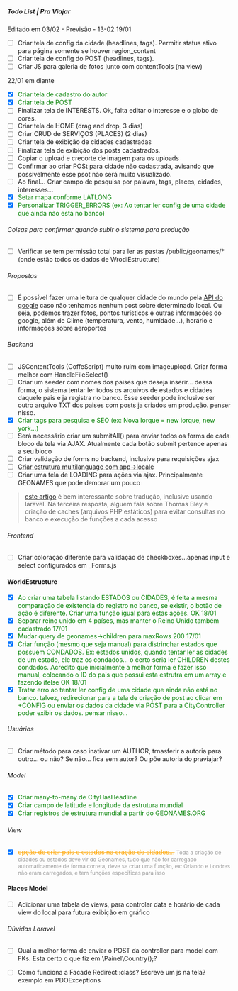 ##### Todo List | Pra Viajar

Editado em 03/02 - Previsão - 13-02
19/01
-[ ] Criar tela de config da cidade (headlines, tags). Permitir status ativo para página somente se houver region_content
-[ ] Criar tela de config do POST (headlines, tags).
-[ ] Criar JS para galeria de fotos junto com contentTools (na view)

22/01 em diante
-[x] <span style="color: green">Criar tela de cadastro do autor</span>
-[x] <span style="color: green">Criar tela de POST</span>
-[ ] Finalizar tela de INTERESTS. Ok, falta editar o interesse e o globo de cores.
-[ ] Criar tela de HOME (drag and drop, 3 dias)
-[ ] Criar CRUD de SERVIÇOS (PLACES) (2 dias)
-[ ] Criar tela de exibição de cidades cadastradas
-[ ] Finalizar tela de exibição dos posts cadastrados.
-[ ] Copiar o upload e crecorte de imagem para os uploads
-[ ] Confirmar ao criar POSt para cidade não cadastrada, avisando que possivelmente esse psot não será muito visualizado.
-[ ] Ao final... Criar campo de pesquisa por palavra, tags, places, cidades, interesses...
-[x] <span style="color: green">Setar mapa conforme LATLONG</span>
-[x] <span style="color: green">Personalizar TRIGGER_ERRORS (ex: Ao tentar ler config de uma cidade que
ainda não está no banco)</span>

###### Coisas para confirmar quando subir o sistema para produção

-[ ] Verificar se tem permissão total para ler as pastas /public/geonames/* (onde estão todos os dados de WrodlEstructure)

###### Propostas

-[ ] É possível fazer uma leitura de qualquer cidade do mundo pela [API do google](https://developers.google.com/places/web-service/) caso
não tenhamos nenhum post sobre determinado local. Ou seja, podemos trazer fotos, pontos turísticos e outras informações do google, além de Clime (temperatura, vento, humidade...), horário e informações sobre aeroportos

###### Backend

-[ ] JSContentTools (CoffeScript) muito ruim com imageupload. Criar forma melhor com HandleFileSelect()
-[ ] Criar um seeder com nomes dos paises que deseja inserir... dessa forma, o sistema tentar ler todos os arquivos de estados e cidades daquele pais e ja registra no banco. Esse seeder pode inclusive ser outro arquivo TXT dos paises com posts ja criados em produção. penser nisso.
-[x] <span style="color: green">Criar tags para pesquisa e SEO (ex: Nova 
Iorque = new iorque, new york...)</span>
-[ ] Será necessário criar um submitAll() para enviar todos os forms de cada bloco da tela via AJAX. Atualmente cada botão submit pertence apenas a seu bloco
-[ ] Criar validação de forms no backend, inclusive para requisições ajax
-[ ] [Criar estrutura multilanguage com app->locale](http://stackoverflow.com/questions/25082154/how-to-create-multilingual-translated-routes-in-laravel)
- [ ] Criar uma tela de LOADING para ações via ajax. Principalmente GEONAMES que 
pode demorar um pouco
> [este artigo](http://stackoverflow.com/questions/19249159/best-practice-multi-language-website) é bem interessante sobre tradução, inclusive usando laravel. Na terceira resposta, alguem fala sobre Thomas Bley e criação de caches (arquivos PHP estáticos) para evitar consultas no banco e execução de funções a cada acesso
###### Frontend
-[ ] Criar coloração diferente para validação de checkboxes...apenas input e select configurados em _Forms.js

#### WorldEstructure 

- [x] <span style="color: green">Ao criar uma tabela listando ESTADOS ou CIDADES, é feita 
a mesma comparação de existencia do registro no banco, se existir, o botão de ação é 
diferente. Criar uma função igual para estas ações. OK 18/01</span>
- [x] <span style="color: green">Separar reino unido em 4 países, mas manter o Reino Unido também cadastrado 17/01</span>
- [x] <span style="color: green">Mudar query de geonames->children para maxRows 200 17/01</span>
- [x] <span style="color: green">Criar função (mesmo que seja manual) para distrinchar 
estados que possuem CONDADOS. Ex: estados unidos, quando tentar ler as cidades de um 
estado, ele traz os condados... o certo seria ler CHILDREN destes condados. 
Acredito que inicialmente a melhor forma e fazer isso manual, colocando o ID do pais 
que possui esta estrutra em um array e fazendo ifelse OK 18/01</span>
- [x] <span style="color: green">Tratar erro ao tentar ler config de uma cidade que ainda não está no banco.
talvez, redirecionar para a tela de criação de post ao clicar em +CONFIG ou enviar
os dados da cidade via POST para a CityController poder exibir os dados. pensar nisso...</span>

###### Usuários

- [ ] Criar método para caso inativar um AUTHOR, trnasferir a autoria para outro... ou não? Se não... fica sem autor? Ou põe autoria do praviajar? 

###### Model

-[x] <span style="color: green">Criar many-to-many de CityHasHeadline</span>
-[x] <span style="color: green">Criar campo de latitude e longitude da estrutura 
mundial</span>
-[x] <span style="color: green">Criar registros de estrutura mundial a partir do 
GEONAMES.ORG</span>

###### View
-[x] <span style="color: orange; text-decoration: line-through;">opção de criar pais 
e estados na cração de cidades...</span> <span style="font-size: 12px; color: #999;">Toda a criação 
de cidades ou estados deve vir do Geonames, tudo que não for carregado automaticamente 
de forma correta, deve se criar uma função, ex: Orlando e Londres não eram carregados, 
e tem funções específicas para isso</span>


#### Places Model
-[ ] Adicionar uma tabela de views, para controlar data e horário de cada view do local para futura exibição em gráfico

###### Dúvidas Laravel
-[ ] Qual a melhor forma de enviar o POST da controller para model com FKs. Esta certo o que fiz em \Painel\Country();?
-[ ] Como funciona a Facade Redirect::class? Escreve um js na tela? exemplo em PDOExceptions


